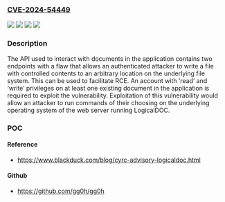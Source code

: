 ### [CVE-2024-54449](https://cve.mitre.org/cgi-bin/cvename.cgi?name=CVE-2024-54449)
![](https://img.shields.io/static/v1?label=Product&message=LogicalDOC%20Community&color=blue)
![](https://img.shields.io/static/v1?label=Product&message=LogicalDOC%20Enterprise&color=blue)
![](https://img.shields.io/static/v1?label=Version&message=0%3C%209.1%20&color=brighgreen)
![](https://img.shields.io/static/v1?label=Vulnerability&message=CWE-23%3A%20Relative%20Path%20Traversal&color=brighgreen)

### Description

The API used to interact with documents in the application contains two endpoints with a flaw that allows an authenticated attacker to write a file with controlled contents to an arbitrary location on the underlying file system. This can be used to facilitate RCE. An account with ‘read’ and ‘write’ privileges on at least one existing document in the application is required to exploit the vulnerability. Exploitation of this vulnerability would allow an attacker to run commands of their choosing on the underlying operating system of the web server running LogicalDOC.

### POC

#### Reference
- https://www.blackduck.com/blog/cyrc-advisory-logicaldoc.html

#### Github
- https://github.com/gg0h/gg0h

